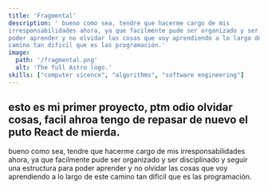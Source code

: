 ```yaml
---
title: 'Fragmental'
description: ' bueno como sea, tendre que hacerme cargo de mis
irresponsabilidades ahora, ya que facilmente pude ser organizado y ser para
poder aprender y no olvidar las cosas que voy aprendiendo a lo largo de este
camino tan dificil que es las programación.'
image: 
  path: '/fragmental.png'
  alt: 'The full Astro logo.'
skills: ["computer sicence", "algorithms", "software engineering"]
---
```


## esto es mi primer proyecto, ptm odio olvidar cosas, facil ahroa tengo de repasar de nuevo el puto React de mierda.

bueno como sea, tendre que hacerme cargo de mis irresponsabilidades ahora, ya
que facilmente pude ser organizado y ser disciplinado y seguir una estructura
para poder aprender y no olvidar las cosas que voy aprendiendo a lo largo de
este camino tan dificil que es las programación.
